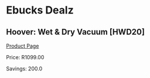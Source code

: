 
# Ebucks Dealz
## Hoover: Wet & Dry Vacuum [HWD20]
[Product Page](https://www.ebucks.com/web/shop/productSelected.do?prodId=225596802&catId=998409624)

Price: R1099.00

Savings: 200.0


	
